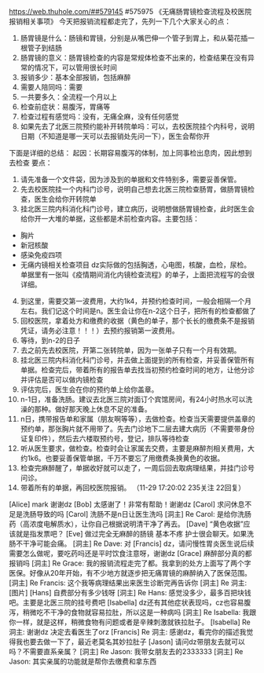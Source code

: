 https://web.thuhole.com/##579145
#575975 
《无痛肠胃镜检查流程及校医院报销相关事项》
今天把报销流程都走完了，先列一下几个大家关心的点：
1. 肠胃镜是什么：肠镜和胃镜，分别是从嘴巴伸一个管子到胃上，和从菊花插一根管子到结肠
2. 肠胃镜的意义：肠胃镜检查的内容是常规体检查不出来的，检查结果在没有异常的情况下，可以管用很长时间
3. 报销多少：基本全部报销，包括麻醉
4. 需要人陪同吗：需要
5. 一共要多久：全流程一个月以上
6. 检查前症状：易腹泻，胃痛等
7. 检查过程有感觉吗：没有，无痛全麻，没有任何感觉
8. 如果先去了北医三院预约能补开转院单吗：可以，去校医院挂个内科号，说明日期（不知道是哪一天可以去报销处先问一下），医生会帮你开

下面是详细的总结：
起因：长期容易腹泻的体制，加上同事检出息肉，因此想到去检查
要点：
1. 请先准备一个文件袋，因为涉及到的单据和文件特别多，需要妥善保管。
2. 先去校医院挂一个内科门诊号，说明自己想去北医三院检查肠胃，做肠胃镜检查，医生会给你开转院单
3. 挂北医三院内科消化科门诊号，建立病历，说明想做肠胃镜检查，此时医生会给你开一大堆的单据，这些都是术前检查内容。主要包括：
  * 胸片
  * 新冠核酸
  * 感染免疫四项
  * 无痛内镜相关检查项目
  dz实际做的包括胸透，心电图，核酸，血检，尿检。
  单据里有一张叫《疫情期间消化内镜检查流程》的单子，上面把流程写的会很详细。
4. 到这里，需要交第一波费用，大约1k4，并预约检查时间，一般会相隔一个月左右。我们记这个时间是n。医生会让你在n-2这个日子，把所有的检查都做了
5. 回校医院，拿着处方和缴费的收据（黄色的单子，那个长长的缴费条不是报销凭证，请务必注意！！！）去预约报销第一波费用。
6. 等待，到n-2的日子
7. 去之前先去校医院，开第二张转院单，因为一张单子只有一个月有效期。
8. 挂北医三院内科消化科门诊号，并去做上面提到的所有检查，并妥善保管所有单据。检查完后，带着所有的报告单去找当初预约检查时间的地方，让他分诊并评估是否可以做内镜检查
9. 评估完后，医生会在你的预约单上给你盖章。
10. n-1日，准备洗肠。建议去北医三院对面订个宾馆房间，有24小时热水可以洗澡的那种。做好那天晚上休息不足的准备。
11. n日，携带报告单和家属（朋友啊等等），去做检查。检查当天需要提供盖章的预约单，那张胸片就不用带了。先去门诊地下二层去建大病历（不需要带身份证复印件），然后去六楼取预约号，登记，排队等待检查
12. 听从医生要求，做检查。检查时会让家属去交费，主要是麻醉剂相关费用，大约1k6。也要妥善保管单据，千万不要忘了用缴费条换黄色的收据。
13. 检查完麻醉醒了，单据收好就可以走了，一周后回去取病理结果，并挂门诊号问诊。
14. 带着所有的单据，再回校医院报销。
（11-29 17:20:02 235关注 22回复）

[Alice] mark 谢谢dz 
[Bob] 太感谢了！非常有帮助！谢谢dz
[Carol] 求问休息不足是洗肠导致的吗
[Carol] 洗肠不是n日让医生洗吗
[洞主] Re Carol: 是给你洗肠药（高浓度电解质水），让你自己根据说明清干净了再去。
[Dave] “黄色收据”应该就是指发票吧？
[Eve] 做过完全无麻醉的肠镜 基本不疼 护士很会聊天。如果洗肠不干净可能会痛。
[洞主] Re Dave: 对
[Francis] dz，请问慢性胃炎医生说后续需要怎么做呢，要吃药吗还是平时饮食注意呀，谢谢dz
[Grace] 麻醉部分真的都报销吗
[洞主] Re Grace: 我的报销流程走完了都。我拿到的处方上面写了两个字医保。好像从20年开始，有不少地方就逐步把无痛胃镜的麻醉纳入了医保范围。
[洞主] Re Francis: 这个我等病理结果出来医生诊断完再告诉你
[洞主] Re 洞主:  [图片]
[Hans] 自费部分有多少钱呀
[洞主] Re Hans: 感觉没多少，最多百把块钱吧。主要是北医三院的挂号费吧
[Isabella] dz还有其他症状表现吗，cz也容易腹泻，稍微吃不干净的食物就容易拉肚，所以这是一种病吗
[洞主] Re Isabella: 我跟你一样，就是这样，稍微食物有问题或者是辛辣刺激就铁拉肚子。
[Isabella] Re 洞主: 谢谢dz 决定去看医生了orz
[Francis] Re 洞主: 感谢dz，看完你的描述我觉得我也要去做一下了，最近老莫名其妙拉肚子
[Jason] 请问dz带朋友去就可以吗？不需要直系亲属？
[洞主] Re Jason: 我带女朋友去的2333333
[洞主] Re Jason: 其实亲属的功能就是帮你去缴费和拿东西